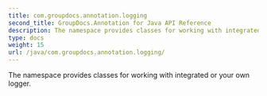 ```yaml
---
title: com.groupdocs.annotation.logging
second_title: GroupDocs.Annotation for Java API Reference
description: The namespace provides classes for working with integrated or your own logger.
type: docs
weight: 15
url: /java/com.groupdocs.annotation.logging/
---
```


The namespace provides classes for working with integrated or your own logger.

